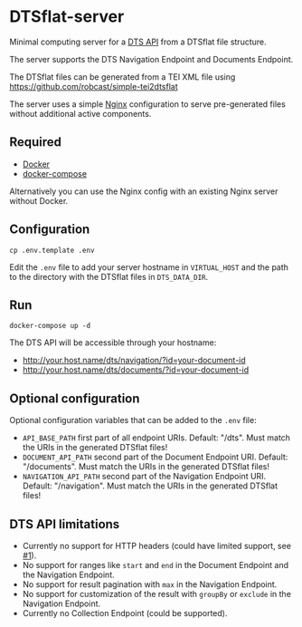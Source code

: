 # DTSflat-server

Minimal computing server for a [DTS API](https://distributed-text-services.github.io/specifications/) from a DTSflat file structure.

The server supports the DTS Navigation Endpoint and Documents Endpoint.

The DTSflat files can be generated from a TEI XML file using https://github.com/robcast/simple-tei2dtsflat

The server uses a simple [Nginx](http://nginx.org/) configuration to serve pre-generated files without additional active components.

## Required

- [Docker](https://www.docker.com/)
- [docker-compose](https://docs.docker.com/compose/)

Alternatively you can use the Nginx config with an existing Nginx server without Docker.

## Configuration

```
cp .env.template .env
```

Edit the `.env` file to add your server hostname in `VIRTUAL_HOST` and the path to the directory with the DTSflat files in `DTS_DATA_DIR`.

## Run

```
docker-compose up -d
```

The DTS API will be accessible through your hostname: 

- http://your.host.name/dts/navigation/?id=your-document-id
- http://your.host.name/dts/documents/?id=your-document-id

## Optional configuration

Optional configuration variables that can be added to the `.env` file:

- `API_BASE_PATH` first part of all endpoint URIs. Default: "/dts". Must match the URIs in the generated DTSflat files!
- `DOCUMENT_API_PATH` second part of the Document Endpoint URI. Default: "/documents". Must match the URIs in the generated DTSflat files!
- `NAVIGATION_API_PATH` second part of the Navigation Endpoint URI. Default: "/navigation". Must match the URIs in the generated DTSflat files!

## DTS API limitations

- Currently no support for HTTP headers (could have limited support, see [#1](/../../issues/1)).
- No support for ranges like `start` and `end` in the Document Endpoint and the Navigation Endpoint.
- No support for result pagination with `max` in the Navigation Endpoint.
- No support for customization of the result with `groupBy` or `exclude` in the Navigation Endpoint.
- Currently no Collection Endpoint (could be supported).

